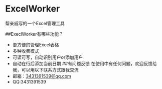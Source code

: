 # ExcelWorker
帮亲戚写的一个Excel管理工具

##ExeclWorker有哪些功能？

* 更方便的管理Excel表格
* 多种收费模式
* 可读可写，自动识别用户or添加用户
* 自动在行后添加当前日期
##有问题反馈
在使用中有任何问题，欢迎反馈给我，可以用以下联系方式跟我交流
* 邮箱：3431391539@qq.com
* QQ:3431391539

